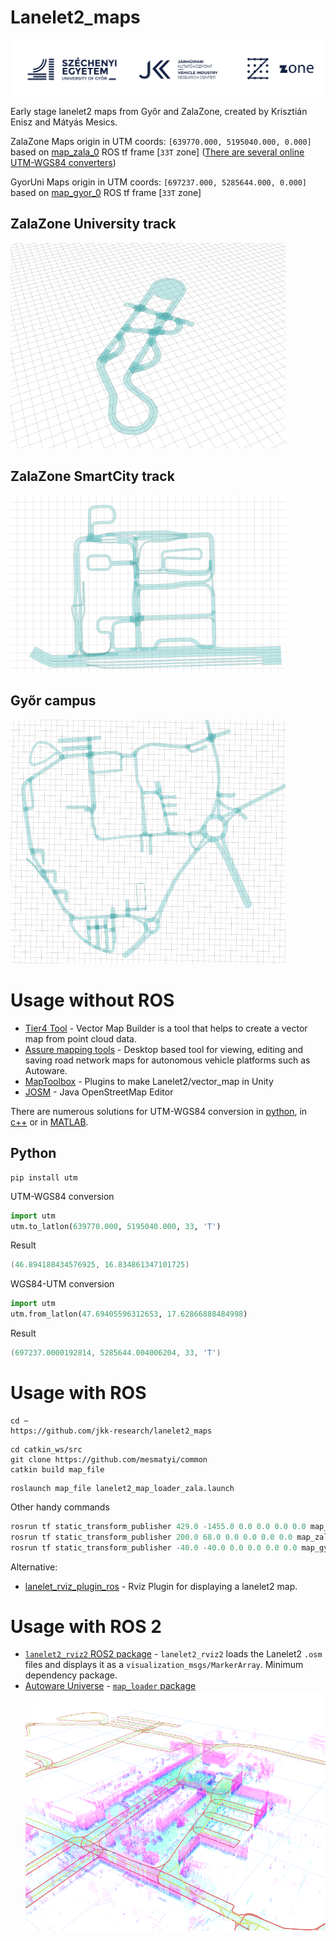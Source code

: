 # Lanelet2_maps


<img src="Others/Logo_SZE_JKK_ZalaZone.svg" width=600/>

Early stage lanelet2 maps from Győr and ZalaZone, created by Krisztián Enisz and Mátyás Mesics.

ZalaZone Maps origin in UTM coords: `[639770.000, 5195040.000, 0.000]` based on [map_zala_0](https://github.com/szenergy/szenergy-public-resources/wiki/H-TF) ROS tf frame [`33T` zone] ([There are several online UTM-WGS84 converters](https://coordinates-converter.com/en/decimal/46.894188434576925,16.8348613471017251?karte=OpenStreetMap&zoom=14))

GyorUni Maps origin in UTM coords: `[697237.000, 5285644.000, 0.000]` based on [map_gyor_0](https://github.com/szenergy/szenergy-public-resources/wiki/H-TF) ROS tf frame [`33T` zone]


## ZalaZone University track
<img src="ZalaZone/ZalaZone_Uni_track_full_early.gif" width=440/>

## ZalaZone SmartCity track
<img src="ZalaZone/ZalaZONE_SmartCityZone_early.png" width=440/>


## Győr campus
<img src="GyorUni/GyorUni_20210421_11b_early.png" width=440/>


# Usage without ROS

- [Tier4 Tool](https://tools.tier4.jp/) - Vector Map Builder is a tool that helps to create a vector map from point cloud data.
- [Assure mapping tools](https://github.com/hatem-darweesh/assuremappingtools) - Desktop based tool for viewing, editing and saving road network maps for autonomous vehicle platforms such as Autoware.
- [MapToolbox](https://github.com/autocore-ai/MapToolbox) - Plugins to make Lanelet2/vector_map in Unity
- [JOSM](https://josm.openstreetmap.de/) - Java OpenStreetMap Editor

There are numerous solutions for  UTM-WGS84 conversion in [python](https://github.com/Turbo87/utm), in [c++](https://github.com/szenergy/duro_gps_driver/blob/master/src/utm.cpp) or in [MATLAB](https://www.mathworks.com/matlabcentral/fileexchange/14804-wgs2utm-version-2). 

## Python

```
pip install utm
```

UTM-WGS84 conversion
``` python
import utm
utm.to_latlon(639770.000, 5195040.000, 33, 'T')
```
Result
``` cs
(46.894188434576925, 16.834861347101725)
```

WGS84-UTM conversion
``` python
import utm
utm.from_latlon(47.69405596312653, 17.62866888484998)
```
Result
```cs
(697237.0000192814, 5285644.004006204, 33, 'T')
```

# Usage with ROS

```
cd ~
https://github.com/jkk-research/lanelet2_maps
```

```
cd catkin_ws/src
git clone https://github.com/mesmatyi/common
catkin build map_file
```
```
roslaunch map_file lanelet2_map_loader_zala.launch 
```
Other handy commands

``` cs
rosrun tf static_transform_publisher 429.0 -1455.0 0.0 0.0 0.0 0.0 map_zala_0 map_zala_1 50 
rosrun tf static_transform_publisher 200.0 68.0 0.0 0.0 0.0 0.0 map_zala_0 map_zala_2 50  
rosrun tf static_transform_publisher -40.0 -40.0 0.0 0.0 0.0 0.0 map_gyor_0 map_gyor_1 50  
```
Alternative:
- [lanelet_rviz_plugin_ros](https://github.com/coincar-sim/lanelet_rviz_plugin_ros) - Rviz Plugin for displaying a lanelet2 map.


# Usage with ROS 2

- [`lanelet2_rviz2` ROS2 package](https://raw.githubusercontent.com/jkk-research/lanelet2_rviz2/refs/heads/master/etc/lanelet_visu01.png) - `lanelet2_rviz2` loads the Lanelet2 `.osm` files and displays it as a `visualization_msgs/MarkerArray`. Minimum dependency package.
- [Autoware Universe](https://autowarefoundation.github.io/autoware-documentation/main/design/autoware-interfaces/components/map/#lanelet2-map) - [`map_loader` package](https://github.com/autowarefoundation/autoware.universe/tree/main/map/map_loader)
![](https://raw.githubusercontent.com/jkk-research/lanelet2_rviz2/refs/heads/master/etc/lanelet_visu01.png)

